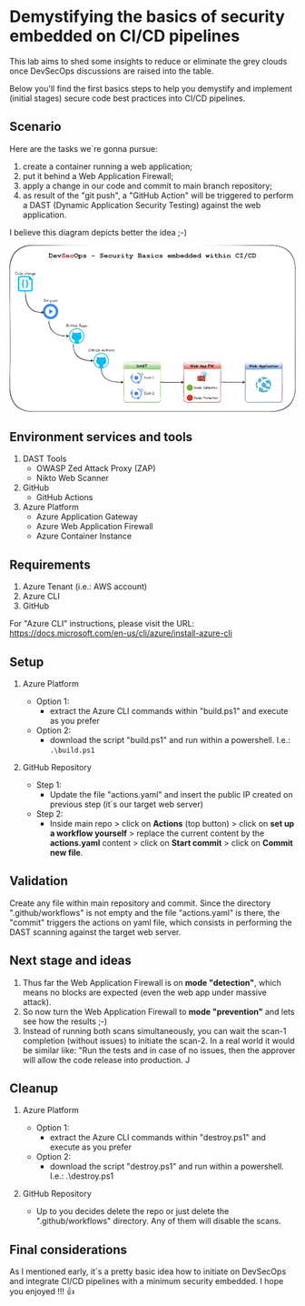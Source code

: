 # Demystifying the basics of security embedded on CI/CD pipelines

This lab aims to shed some insights to reduce or eliminate the grey clouds once DevSecOps discussions are raised into the table.

Below you'll find the first basics steps to help you demystify and implement (initial stages) secure code best practices into CI/CD pipelines.

## Scenario
Here are the tasks we´re gonna pursue:

1. create a container running a web application;
2. put it behind a Web Application Firewall;
3. apply a change in our code and commit to main branch repository;
4. as result of the "git push", a "GitHub Action" will be triggered to perform a DAST (Dynamic Application Security Testing) against the web application.

I believe this diagram depicts better the idea ;-)

![Workflow](https://github.com/robertson-diasjr/security-labs/blob/main/Diagram.jpg)

## Environment services and tools
1. DAST Tools
    * OWASP Zed Attack Proxy (ZAP)
    * Nikto Web Scanner
2. GitHub
    * GitHub Actions
3. Azure Platform
    * Azure Application Gateway
    * Azure Web Application Firewall
    * Azure Container Instance

## Requirements
1. Azure Tenant (i.e.: AWS account)
2. Azure CLI
3. GitHub

For "Azure CLI" instructions, please visit the URL: https://docs.microsoft.com/en-us/cli/azure/install-azure-cli

## Setup
1. Azure Platform
    - Option 1:
        - extract the Azure CLI commands within "build.ps1" and execute as you prefer
    - Option 2:
        - download the script "build.ps1" and run within a powershell. I.e.: `.\build.ps1`

2. GitHub Repository
    - Step 1: 
        - Update the file "actions.yaml" and insert the public IP created on previous step (it´s our target web server)
    - Step 2:
        - Inside main repo > click on **Actions** (top button) > click on **set up a workflow yourself** > replace the current content by the **actions.yaml** content > click on **Start commit** > click on **Commit new file**.

## Validation
Create any file within main repository and commit. Since the directory ".github/workflows" is not empty and the file "actions.yaml" is there, the "commit" triggers the actions on yaml file, which consists in performing the DAST scanning against the target web server.

## Next stage and ideas
1. Thus far the Web Application Firewall is on **mode "detection"**, which means no blocks are expected (even the web app under massive attack).
2. So now turn the Web Application Firewall to **mode "prevention"** and lets see how the results ;-)
3. Instead of running both scans simultaneously, you can wait the scan-1 completion (without issues) to initiate the scan-2. In a real world it would be similar like: "Run the tests and in case of no issues, then the approver will allow the code release into production. J

## Cleanup
1. Azure Platform
    - Option 1:
        - extract the Azure CLI commands within "destroy.ps1" and execute as you prefer
    - Option 2:
        - download the script "destroy.ps1" and run within a powershell. I.e.: .\destroy.ps1

2. GitHub Repository
    - Up to you decides delete the repo or just delete the ".github/workflows" directory. Any of them will disable the scans.

## Final considerations
As I mentioned early, it´s a pretty basic idea how to initiate on DevSecOps and integrate CI/CD pipelines with a minimum security embedded. I hope you enjoyed !!! :+1: